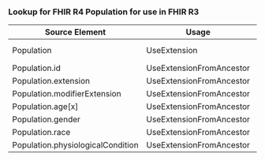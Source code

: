 ### Lookup for FHIR R4 Population for use in FHIR R3

| Source Element | Usage | Target |
| -------------- | ----- | ------ |
| Population | UseExtension | http://hl7.org/fhir/4.0/StructureDefinition/extension-Population |
| Population.id | UseExtensionFromAncestor | - |
| Population.extension | UseExtensionFromAncestor | - |
| Population.modifierExtension | UseExtensionFromAncestor | - |
| Population.age[x] | UseExtensionFromAncestor | - |
| Population.gender | UseExtensionFromAncestor | - |
| Population.race | UseExtensionFromAncestor | - |
| Population.physiologicalCondition | UseExtensionFromAncestor | - |
